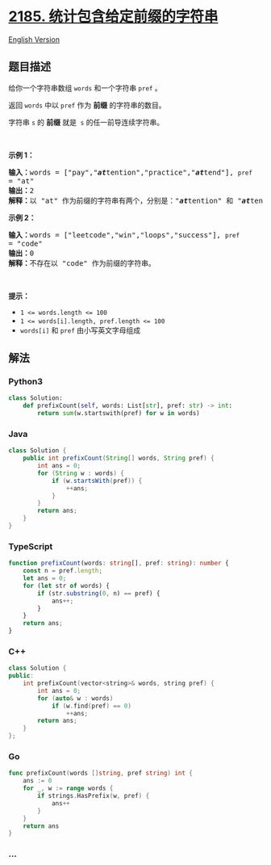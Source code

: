 # [2185. 统计包含给定前缀的字符串](https://leetcode.cn/problems/counting-words-with-a-given-prefix)

[English Version](/solution/2100-2199/2185.Counting%20Words%20With%20a%20Given%20Prefix/README_EN.md)

## 题目描述

<!-- 这里写题目描述 -->

<p>给你一个字符串数组 <code>words</code> 和一个字符串 <code>pref</code> 。</p>

<p>返回 <code>words</code><em> </em>中以 <code>pref</code> 作为 <strong>前缀</strong> 的字符串的数目。</p>

<p>字符串 <code>s</code> 的 <strong>前缀</strong> 就是&nbsp; <code>s</code> 的任一前导连续字符串。</p>

<p>&nbsp;</p>

<p><strong>示例 1：</strong></p>

<pre><strong>输入：</strong>words = ["pay","<em><strong>at</strong></em>tention","practice","<em><strong>at</strong></em>tend"], <code>pref </code>= "at"
<strong>输出：</strong>2
<strong>解释：</strong>以 "at" 作为前缀的字符串有两个，分别是："<em><strong>at</strong></em>tention" 和 "<em><strong>at</strong></em>tend" 。
</pre>

<p><strong>示例 2：</strong></p>

<pre><strong>输入：</strong>words = ["leetcode","win","loops","success"], <code>pref </code>= "code"
<strong>输出：</strong>0
<strong>解释：</strong>不存在以 "code" 作为前缀的字符串。
</pre>

<p>&nbsp;</p>

<p><strong>提示：</strong></p>

<ul>
	<li><code>1 &lt;= words.length &lt;= 100</code></li>
	<li><code>1 &lt;= words[i].length, pref.length &lt;= 100</code></li>
	<li><code>words[i]</code> 和 <code>pref</code> 由小写英文字母组成</li>
</ul>

## 解法

<!-- 这里可写通用的实现逻辑 -->

<!-- tabs:start -->

### **Python3**

<!-- 这里可写当前语言的特殊实现逻辑 -->

```python
class Solution:
    def prefixCount(self, words: List[str], pref: str) -> int:
        return sum(w.startswith(pref) for w in words)
```

### **Java**

<!-- 这里可写当前语言的特殊实现逻辑 -->

```java
class Solution {
    public int prefixCount(String[] words, String pref) {
        int ans = 0;
        for (String w : words) {
            if (w.startsWith(pref)) {
                ++ans;
            }
        }
        return ans;
    }
}
```

### **TypeScript**

```ts
function prefixCount(words: string[], pref: string): number {
    const n = pref.length;
    let ans = 0;
    for (let str of words) {
        if (str.substring(0, n) == pref) {
            ans++;
        }
    }
    return ans;
}
```

### **C++**

```cpp
class Solution {
public:
    int prefixCount(vector<string>& words, string pref) {
        int ans = 0;
        for (auto& w : words)
            if (w.find(pref) == 0)
                ++ans;
        return ans;
    }
};
```

### **Go**

```go
func prefixCount(words []string, pref string) int {
	ans := 0
	for _, w := range words {
		if strings.HasPrefix(w, pref) {
			ans++
		}
	}
	return ans
}
```

### **...**

```

```

<!-- tabs:end -->
